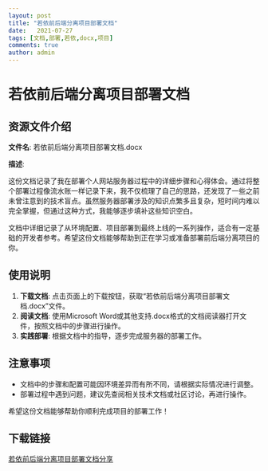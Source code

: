```yaml
---
layout: post
title: "若依前后端分离项目部署文档"
date:   2021-07-27
tags: [文档,部署,若依,docx,项目]
comments: true
author: admin
---
```

# 若依前后端分离项目部署文档

## 资源文件介绍

**文件名**: 若依前后端分离项目部署文档.docx

**描述**: 

这份文档记录了我在部署个人网站服务器过程中的详细步骤和心得体会。通过将整个部署过程像流水账一样记录下来，我不仅梳理了自己的思路，还发现了一些之前未曾注意到的技术盲点。虽然服务器部署涉及的知识点繁多且复杂，短时间内难以完全掌握，但通过这种方式，我能够逐步填补这些知识空白。

文档中详细记录了从环境配置、项目部署到最终上线的一系列操作，适合有一定基础的开发者参考。希望这份文档能够帮助到正在学习或准备部署前后端分离项目的你。

## 使用说明

1. **下载文档**: 点击页面上的下载按钮，获取“若依前后端分离项目部署文档.docx”文件。
2. **阅读文档**: 使用Microsoft Word或其他支持.docx格式的文档阅读器打开文件，按照文档中的步骤进行操作。
3. **实践部署**: 根据文档中的指导，逐步完成服务器的部署工作。

## 注意事项

- 文档中的步骤和配置可能因环境差异而有所不同，请根据实际情况进行调整。
- 部署过程中遇到问题，建议先查阅相关技术文档或社区讨论，再进行操作。

希望这份文档能够帮助你顺利完成项目的部署工作！

## 下载链接

[若依前后端分离项目部署文档分享](https://pan.quark.cn/s/51826ea78f18)